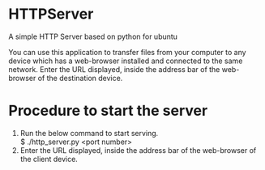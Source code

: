 # HTTPServer
A simple HTTP Server based on python for ubuntu

You can use this application to transfer files from your computer to any device which has a web-browser installed and connected to the same network. Enter the URL displayed, inside the address bar of the web-browser of the destination device.

Procedure to start the server
=============================
1. Run the below command to start serving.\
   $ ./http_server.py \<port number\>
2. Enter the URL displayed, inside the address bar of the web-browser of the client device.
